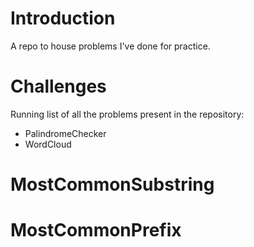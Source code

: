 # Introduction

A repo to house problems I've done for practice. 


# Challenges 

Running list of all the problems present in the repository: 

* PalindromeChecker
* WordCloud 
# MostCommonSubstring 
# MostCommonPrefix



